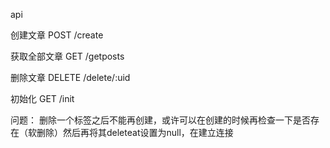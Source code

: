 api

创建文章
POST /create

获取全部文章
GET /getposts

删除文章
DELETE /delete/:uid

初始化
GET /init  

问题：
删除一个标签之后不能再创建，或许可以在创建的时候再检查一下是否存在（软删除）然后再将其deleteat设置为null，在建立连接